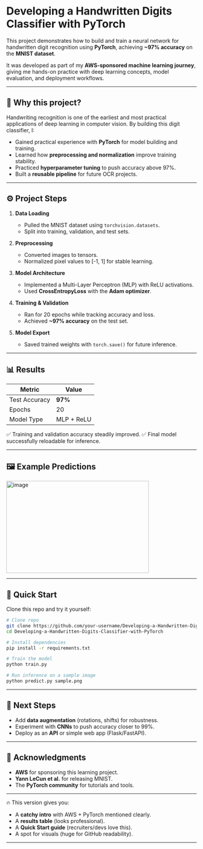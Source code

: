 # Developing a Handwritten Digits Classifier with PyTorch

This project demonstrates how to build and train a neural network for handwritten digit recognition using **PyTorch**, achieving **\~97% accuracy** on the **MNIST dataset**.

It was developed as part of my **AWS-sponsored machine learning journey**, giving me hands-on practice with deep learning concepts, model evaluation, and deployment workflows.

---

## 📖 Why this project?

Handwriting recognition is one of the earliest and most practical applications of deep learning in computer vision. By building this digit classifier, I:

* Gained practical experience with **PyTorch** for model building and training.
* Learned how **preprocessing and normalization** improve training stability.
* Practiced **hyperparameter tuning** to push accuracy above 97%.
* Built a **reusable pipeline** for future OCR projects.

---

## ⚙️ Project Steps

1. **Data Loading**

   * Pulled the MNIST dataset using `torchvision.datasets`.
   * Split into training, validation, and test sets.

2. **Preprocessing**

   * Converted images to tensors.
   * Normalized pixel values to \[-1, 1] for stable learning.

3. **Model Architecture**

   * Implemented a Multi-Layer Perceptron (MLP) with ReLU activations.
   * Used **CrossEntropyLoss** with the **Adam optimizer**.

4. **Training & Validation**

   * Ran for 20 epochs while tracking accuracy and loss.
   * Achieved **\~97% accuracy** on the test set.

5. **Model Export**

   * Saved trained weights with `torch.save()` for future inference.

---

## 📊 Results

| Metric        | Value      |
| ------------- | ---------- |
| Test Accuracy | **97%**    |
| Epochs        | 20         |
| Model Type    | MLP + ReLU |

✅ Training and validation accuracy steadily improved.
✅ Final model successfully reloadable for inference.

---

## 🖼️ Example Predictions

<img width="377" height="244" alt="image" src="https://github.com/user-attachments/assets/70721396-645b-4017-8721-65cdb64fed6d" />


---

## 🚀 Quick Start

Clone this repo and try it yourself:

```bash
# Clone repo
git clone https://github.com/your-username/Developing-a-Handwritten-Digits-Classifier-with-PyTorch.git
cd Developing-a-Handwritten-Digits-Classifier-with-PyTorch

# Install dependencies
pip install -r requirements.txt

# Train the model
python train.py

# Run inference on a sample image
python predict.py sample.png
```

---

## 🔮 Next Steps

* Add **data augmentation** (rotations, shifts) for robustness.
* Experiment with **CNNs** to push accuracy closer to 99%.
* Deploy as an **API** or simple web app (Flask/FastAPI).

---

## 🤝 Acknowledgments

* **AWS** for sponsoring this learning project.
* **Yann LeCun et al.** for releasing MNIST.
* The **PyTorch community** for tutorials and tools.

---

🔥 This version gives you:

* A **catchy intro** with AWS + PyTorch mentioned clearly.
* A **results table** (looks professional).
* A **Quick Start guide** (recruiters/devs love this).
* A spot for visuals (huge for GitHub readability).

---
